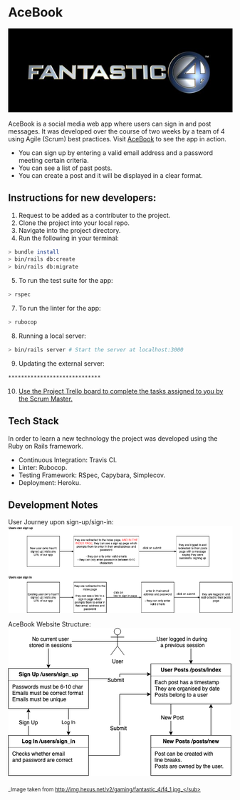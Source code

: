# AceBook
![Team Logo](./public/f4.jpg)

AceBook is a social media web app where users can sign in and post messages. It was developed over the course of two weeks by a team of 4 using Agile (Scrum) best practices.
Visit [AceBook](https://acebook-fantastic-four.herokuapp.com/) to see the app in action.
* You can sign up by entering a valid email address and a password meeting certain criteria.
* You can see a list of past posts.
* You can create a post and it will be displayed in a clear format.

## Instructions for new developers:

1. Request to be added as a contributer to the project.
2. Clone the project into your local repo.
3. Navigate into the project directory.
4. Run the following in your terminal:
```bash
> bundle install
> bin/rails db:create
> bin/rails db:migrate
```
5. To run the test suite for the app:
```bash
> rspec
```
7. To run the linter for the app:
```bash
> rubocop
```
8. Running a local server:
```bash
> bin/rails server # Start the server at localhost:3000
```
9. Updating the external server:
```bash
*****************************
```
10. [Use the Project Trello board to complete the tasks assigned to you by the Scrum Master.](https://trello.com/b/1NSTnYaN/fantastic-four-acebook)

## Tech Stack

In order to learn a new technology the project was developed using the Ruby on Rails framework.
* Continuous Integration: Travis CI.
* Linter: Rubocop.
* Testing Framework: RSpec, Capybara, Simplecov.
* Deployment: Heroku.

## Development Notes

User Journey upon sign-up/sign-in:
![User Journey](./public/userJourney.png)

AceBook Website Structure:
![Website Structure](./public/Acebook_Website-Structure.png)


<sub>_Image taken from http://img.hexus.net/v2/gaming/fantastic_4/f4_1.jpg_</sub>